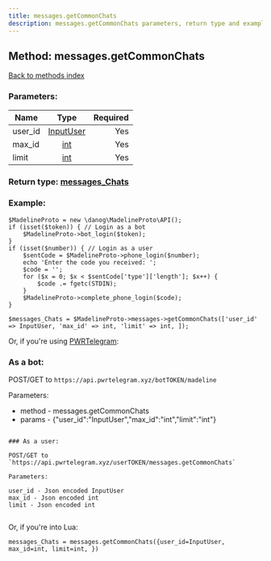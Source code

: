 ```yaml
---
title: messages.getCommonChats
description: messages.getCommonChats parameters, return type and example
---
```

## Method: messages.getCommonChats  
[Back to methods index](index.md)


### Parameters:

| Name     |    Type       | Required |
|----------|:-------------:|---------:|
|user\_id|[InputUser](../types/InputUser.md) | Yes|
|max\_id|[int](../types/int.md) | Yes|
|limit|[int](../types/int.md) | Yes|


### Return type: [messages\_Chats](../types/messages_Chats.md)

### Example:


```
$MadelineProto = new \danog\MadelineProto\API();
if (isset($token)) { // Login as a bot
    $MadelineProto->bot_login($token);
}
if (isset($number)) { // Login as a user
    $sentCode = $MadelineProto->phone_login($number);
    echo 'Enter the code you received: ';
    $code = '';
    for ($x = 0; $x < $sentCode['type']['length']; $x++) {
        $code .= fgetc(STDIN);
    }
    $MadelineProto->complete_phone_login($code);
}

$messages_Chats = $MadelineProto->messages->getCommonChats(['user_id' => InputUser, 'max_id' => int, 'limit' => int, ]);
```

Or, if you're using [PWRTelegram](https://pwrtelegram.xyz):

### As a bot:

POST/GET to `https://api.pwrtelegram.xyz/botTOKEN/madeline`

Parameters:

* method - messages.getCommonChats
* params - {"user_id":"InputUser","max_id":"int","limit":"int"}

```

### As a user:

POST/GET to `https://api.pwrtelegram.xyz/userTOKEN/messages.getCommonChats`

Parameters:

user_id - Json encoded InputUser
max_id - Json encoded int
limit - Json encoded int


```

Or, if you're into Lua:

```
messages_Chats = messages.getCommonChats({user_id=InputUser, max_id=int, limit=int, })
```

